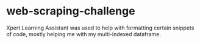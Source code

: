 # web-scraping-challenge

Xpert Learning Assistant was used to help with formatting certain snippets of code, mostly helping me with my multi-indexed dataframe.
